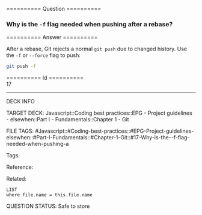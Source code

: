 ========== Question ==========  

### Why is the `-f` flag needed when pushing after a rebase?  

========== Answer ==========  

After a rebase, Git rejects a normal `git push` due to changed history. Use the `-f` or `--force` flag to push:

```sh
git push -f
```

========== Id ==========  
17

---

DECK INFO

TARGET DECK: Javascript::Coding best practices::EPG - Project guidelines - elsewhen::Part I - Fundamentals::Chapter 1 - Git

FILE TAGS: #Javascript::#Coding-best-practices::#EPG-Project-guidelines-elsewhen::#Part-I-Fundamentals::#Chapter-1-Git::#17-Why-is-the--f-flag-needed-when-pushing-a

Tags:

Reference:

Related:

```dataview
LIST
where file.name = this.file.name
```

QUESTION STATUS: Safe to store
